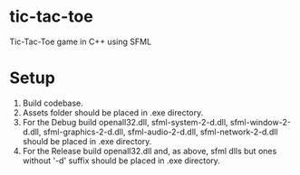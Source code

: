# tic-tac-toe
Tic-Tac-Toe game in C++ using SFML

# Setup
1. Build codebase.
2. Assets folder should be placed in .exe directory.
3. For the Debug build openall32.dll, sfml-system-2-d.dll, sfml-window-2-d.dll, sfml-graphics-2-d.dll, sfml-audio-2-d.dll, sfml-network-2-d.dll should be placed in .exe directory.
4. For the Release build openall32.dll and, as above, sfml dlls but ones without '-d' suffix should be placed in .exe directory.
